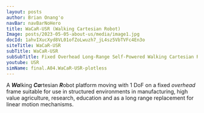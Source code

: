 ```yaml
---
layout: posts 
author: Brian Onang'o 
navBar: navBarNoHero 
title: WaCaR-USR (Walking Cartesian Robot) 
Image: posts/2023-05-05-about-us/media/image1.jpg 
docId: 1ahvIXucXyd8VL01ofZoLwuzh7_jL4sz5VbTVFc4En3o
siteTitle: WaCaR-USR
subTitle: WaCaR-USR
subSubTitle: Fixed Overhead Long-Range Self-Powered Walking Cartesian Robot
youtube: USR
simName: final.A04.WaCaR-USR-plotless
---
```

 
A ***Wa***lking  ***Ca***rtesian  ***R***obot platform moving with 1 DoF on a fixed *overhead* frame suitable for use in structured environments in manufacturing, high value agriculture, research, education and as a long range replacement for linear motion mechanisms.
